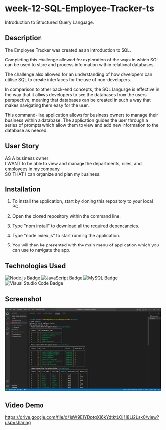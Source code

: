 # week-12-SQL-Employee-Tracker-ts

Introduction to Structured Query Language.

## Description

The Employee Tracker was created as an introduction to SQL. 

Completing this challenge allowed for exploration of the ways in which SQL can be used to store and process information within relational databases.

The challenge also allowed for an understanding of how developers can utilise SQL to create interfaces for the use of non-developers.

In comparison to other back-end concepts, the SQL language is effective in the way that it allows developers to see the databases from the users perspective, meaning that databases can be created in such a way that makes navigating them easy for the user. 

This command-line application allows for business owners to manage their business within a database. The application guides the user through a series of prompts which allow them to view and add new information to the database as needed.

## User Story

AS A business owner<br>
I WANT to be able to view and manage the departments, roles, and employees in my company<br>
SO THAT I can organize and plan my business.

## Installation

1. To install the application, start by cloning this repository to your local PC.

2. Open the cloned repository within the command line.

3. Type "npm install" to download all the required dependancies.

3. Type "node index.js" to start running the application.

4. You will then be presented with the main menu of application which you can use to navigate the app.

## Technologies Used

![Node.js Badge](https://img.shields.io/badge/Node.js-393?logo=nodedotjs&logoColor=fff&style=for-the-badge)
![JavaScript Badge](https://img.shields.io/badge/JavaScript-F7DF1E?logo=javascript&logoColor=000&style=for-the-badge)
![MySQL Badge](https://img.shields.io/badge/MySQL-4479A1?logo=mysql&logoColor=fff&style=flat-square)
![Visual Studio Code Badge](https://img.shields.io/badge/Visual%20Studio%20Code-007ACC?logo=visualstudiocode&logoColor=fff&style=for-the-badge)

## Screenshot

![Screenshot of Employee Tracker Challenge](<Screenshot 2024-03-26 032402.png>)

## Video Demo

https://drive.google.com/file/d/1sW9E1YDptqXi6kYdtktLOj4i8Li2Lsx0/view?usp=sharing


